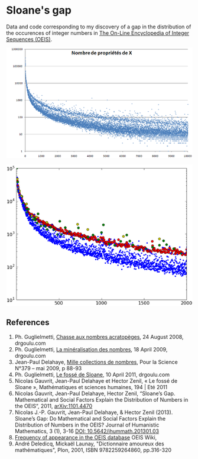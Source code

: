 # Sloane's gap

Data and code corresponding to my discovery of a gap in the distribution of the occurences of integer numbers in [The On-Line Encyclopedia of Integer Sequences (OEIS)](https://oeis.org/).


![](Nprops.png) 

![](propsn.png) 
## References

1. Ph. Guglielmetti, [Chasse aux nombres acratopèges](https://www.drgoulu.com/2008/08/24/nombres-acratopeges/), 24 August 2008, drgoulu.com
2. Ph. Guglielmetti, [La minéralisation des nombres](https://www.drgoulu.com/2009/04/18/nombres-mineralises), 18 April 2009, drgoulu.com
3. Jean-Paul Delahaye, [Mille collections de nombres](https://www.pourlascience.fr/sd/mathematiques/mille-collections-de-nombres-1093.php), Pour la Science N°379 – mai 2009, p 88-93 
4. Ph. Guglielmetti, [Le fossé de Sloane](https://www.drgoulu.com/2011/04/10/le-fosse-de-sloane/), 10 April 2011, drgoulu.com
5. Nicolas Gauvrit, Jean-Paul Delahaye et Hector Zenil, « Le fossé de Sloane », Mathématiques et sciences humaines, 194 | Eté 2011
6. Nicolas Gauvrit, Jean-Paul Delahaye, Hector Zenil, “Sloane’s Gap. Mathematical and Social Factors Explain the Distribution of Numbers in the OEIS“, 2011, [arXiv:1101.4470](https://arxiv.org/abs/1101.4470)
7. Nicolas J.-P. Gauvrit, Jean-Paul Delahaye, & Hector Zenil (2013). Sloane’s Gap: Do Mathematical and Social Factors Explain the Distribution of Numbers in the OEIS? Journal of Humanistic Mathematics, 3 (1), 3-16 [DOI: 10.5642/jhummath.201301.03](https://scholarship.claremont.edu/jhm/vol3/iss1/3/)
8. [Frequency of appearance in the OEIS database](https://oeis.org/wiki/Frequency_of_appearance_in_the_OEIS_database) OEIS Wiki,
9. André Deledicq, Mickaël Launay, "Dictionnaire amoureux des mathématiques", Plon, 2001, ISBN 9782259264860, pp.316-320